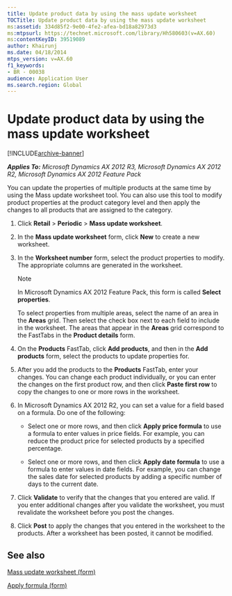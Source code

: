```yaml
---
title: Update product data by using the mass update worksheet
TOCTitle: Update product data by using the mass update worksheet
ms:assetid: 334d85f2-9e00-4fe2-afea-bd18a82973d3
ms:mtpsurl: https://technet.microsoft.com/library/Hh580603(v=AX.60)
ms:contentKeyID: 39519089
author: Khairunj
ms.date: 04/18/2014
mtps_version: v=AX.60
f1_keywords:
- BR - 00038
audience: Application User
ms.search.region: Global
---
```


# Update product data by using the mass update worksheet 


[!INCLUDE[archive-banner](includes/archive-banner.md)]


_**Applies To:** Microsoft Dynamics AX 2012 R3, Microsoft Dynamics AX 2012 R2, Microsoft Dynamics AX 2012 Feature Pack_

You can update the properties of multiple products at the same time by using the Mass update worksheet tool. You can also use this tool to modify product properties at the product category level and then apply the changes to all products that are assigned to the category.

1.  Click **Retail** \> **Periodic** \> **Mass update worksheet**.

2.  In the **Mass update worksheet** form, click **New** to create a new worksheet.

3.  In the **Worksheet number** form, select the product properties to modify. The appropriate columns are generated in the worksheet.
    

    > [!NOTE]
    > <P>In Microsoft Dynamics AX 2012 Feature Pack, this form is called <STRONG>Select properties</STRONG>.</P>

    
    To select properties from multiple areas, select the name of an area in the **Areas** grid. Then select the check box next to each field to include in the worksheet. The areas that appear in the **Areas** grid correspond to the FastTabs in the **Product details** form.

4.  On the **Products** FastTab, click **Add products**, and then in the **Add products** form, select the products to update properties for.

5.  After you add the products to the **Products** FastTab, enter your changes. You can change each product individually, or you can enter the changes on the first product row, and then click **Paste first row** to copy the changes to one or more rows in the worksheet.

6.  In Microsoft Dynamics AX 2012 R2, you can set a value for a field based on a formula. Do one of the following:
    
      - Select one or more rows, and then click **Apply price formula** to use a formula to enter values in price fields. For example, you can reduce the product price for selected products by a specified percentage.
    
      - Select one or more rows, and then click **Apply date formula** to use a formula to enter values in date fields. For example, you can change the sales date for selected products by adding a specific number of days to the current date.

7.  Click **Validate** to verify that the changes that you entered are valid. If you enter additional changes after you validate the worksheet, you must revalidate the worksheet before you post the changes.

8.  Click **Post** to apply the changes that you entered in the worksheet to the products. After a worksheet has been posted, it cannot be modified.

## See also

[Mass update worksheet (form)](https://technet.microsoft.com/library/hh597155\(v=ax.60\))

[Apply formula (form)](https://technet.microsoft.com/library/jj728731\(v=ax.60\))

  


